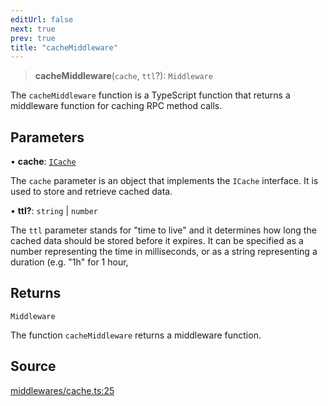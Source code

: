 ```yaml
---
editUrl: false
next: true
prev: true
title: "cacheMiddleware"
---
```


> **cacheMiddleware**(`cache`, `ttl`?): `Middleware`

The `cacheMiddleware` function is a TypeScript function that returns a middleware function for
caching RPC method calls.

## Parameters

• **cache**: [`ICache`](../interfaces/ICache.md)

The `cache` parameter is an object that implements the `ICache` interface.
It is used to store and retrieve cached data.

• **ttl?**: `string` \| `number`

The `ttl` parameter stands for "time to live" and it determines how
long the cached data should be stored before it expires. It can be specified as a number
representing the time in milliseconds, or as a string representing a duration (e.g. "1h" for 1 hour,

## Returns

`Middleware`

The function `cacheMiddleware` returns a middleware function.

## Source

[middlewares/cache.ts:25](https://github.com/dmdin/chord/blob/8cccc00/src/middlewares/cache.ts#L25)
